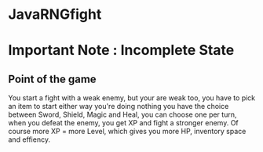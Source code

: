 # JavaRNGfight

# Important Note : Incomplete State

## Point of the game

You start a fight with a weak enemy, but your are weak too,
you have to pick an item to start either way you're doing nothing you have the choice between Sword, Shield, Magic and Heal,
you can choose one per turn, when you defeat the enemy, you get XP and fight a stronger enemy.
Of course more XP = more Level, which gives you more HP, inventory space and effiency.
